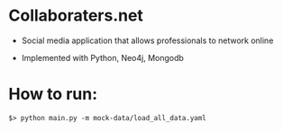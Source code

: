 # Collaboraters.net

- Social media application that allows professionals to network online

- Implemented with Python, Neo4j, Mongodb

# How to run:
```$> python main.py -m mock-data/load_all_data.yaml```
